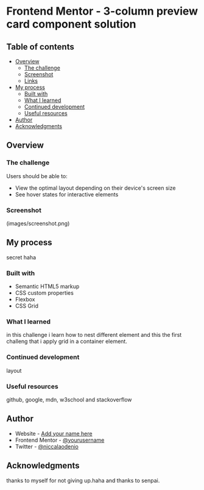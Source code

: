 # Frontend Mentor - 3-column preview card component solution
## Table of contents

- [Overview](#overview)
  - [The challenge](#the-challenge)
  - [Screenshot](#screenshot)
  - [Links](#links)
- [My process](#my-process)
  - [Built with](#built-with)
  - [What I learned](#what-i-learned)
  - [Continued development](#continued-development)
  - [Useful resources](#useful-resources)
- [Author](#author)
- [Acknowledgments](#acknowledgments)


## Overview

### The challenge

Users should be able to:

- View the optimal layout depending on their device's screen size
- See hover states for interactive elements

### Screenshot

(images/screenshot.png) 


## My process
secret haha
### Built with

- Semantic HTML5 markup
- CSS custom properties
- Flexbox
- CSS Grid


### What I learned
in this challenge i learn how to nest different element and this the first challeng that i apply grid in a container element.

### Continued development
  layout

### Useful resources

github, google, mdn, w3school and stackoverflow

## Author

- Website - [Add your name here](https://www.your-site.com)
- Frontend Mentor - [@yourusername](https://www.frontendmentor.io/profile/niccalaodenio)
- Twitter - [@niccalaodenio](https://www.twitter.com/niccalaodenio)


## Acknowledgments
 thanks to myself for not giving up.haha
 and thanks to senpai. 

